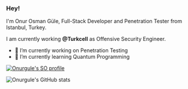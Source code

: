 ### Hey!

I'm Onur Osman Güle, Full-Stack Developer and Penetration Tester from Istanbul, Turkey.

I am currently working **@Turkcell** as Offensive Security Engineer.

- 🔭 I’m currently working on Penetration Testing
- 🌱 I’m currently learning Quantum Programming

[![Onurgule's SO profile](https://stackoverflow-readme-profile.johannchopin.fr/profile/5065301?theme=dark)](https://stackoverflow.com/users/5065301/onurgule)

![Onurgule's GitHub stats](https://github-readme-stats.vercel.app/api?username=onurgule&show_icons=true&theme=radical)
